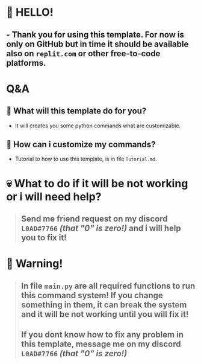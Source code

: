# 👋 HELLO!
## - Thank you for using this template. For now is only on GitHub but in time it should be available also on `replit.com` or other free-to-code platforms.

# Q&A
## 🤔 What will this template do for you?
- It will creates you some python commands what are customizable.
## 🤔 How can i customize my commands?
- Tutorial to how to use this template, is in file `Tutorial.md`.

# 💀 What to do if it will be not working or i will need help?
> ## Send me friend request on my discord `L0AD#7766` _(that "0" is zero!)_ and i will help you to fix it!

# 📌 Warning!
> ## In file `main.py` are all required functions to run this command system! If you change something in them, it can break the system and it will be not working until you will fix it!
> ## **If you dont know how to fix any problem in this template, message me on my discord `L0AD#7766` *(that "0" is zero!)***
